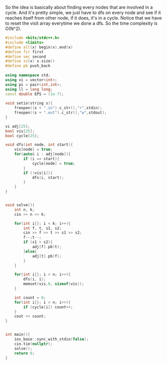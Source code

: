 So the idea is basically about finding every nodes that are involved in a cycle. And it's pretty simple, we just have to dfs on every node and see if it reaches itself from other node, if it does, it's in a cycle. Notice that we have to reset the visit array everytime we done a dfs. So the time complexity is O(N^2).
```cpp
#include <bits/stdc++.h>
#include <limits>
#define all(x) begin(x),end(x)
#define fir first
#define sec second
#define sz(x) x.size()
#define pb push_back
 
using namespace std;
using vi = vector<int>;
using pi = pair<int,int>;
using ll = long long;
const double EPS = (1e-7);
 
void setio(string s){
	freopen((s + ".in").c_str(),"r",stdin);
	freopen((s + ".out").c_str(),"w",stdout);
}

vi adj[25];
bool vis[25];
bool cycle[25];

void dfs(int node, int start){
    vis[node] = true;
    for(auto& i : adj[node]){
        if (i == start){
            cycle[node] = true;
        }
        if (!vis[i]){
            dfs(i, start);
        }
    }
}


void solve(){
    int n, k;
    cin >> n >> k;

    for(int i{}; i < k; i++){
        int f, t, s1, s2;
        cin >> f >> t >> s1 >> s2;
        f--;t--;
        if (s1 > s2){
            adj[f].pb(t);
        }else{
            adj[t].pb(f);
        }
    }

    for(int i{}; i < n; i++){
        dfs(i, i);
        memset(vis,0, sizeof(vis));
    }

    int count = 0;
    for(int i{}; i < n; i++){
        if (cycle[i]) count++;
    }
    cout << count;
}


int main(){
	ios_base::sync_with_stdio(false);
	cin.tie(nullptr);
    solve();
	return 0;
}
```